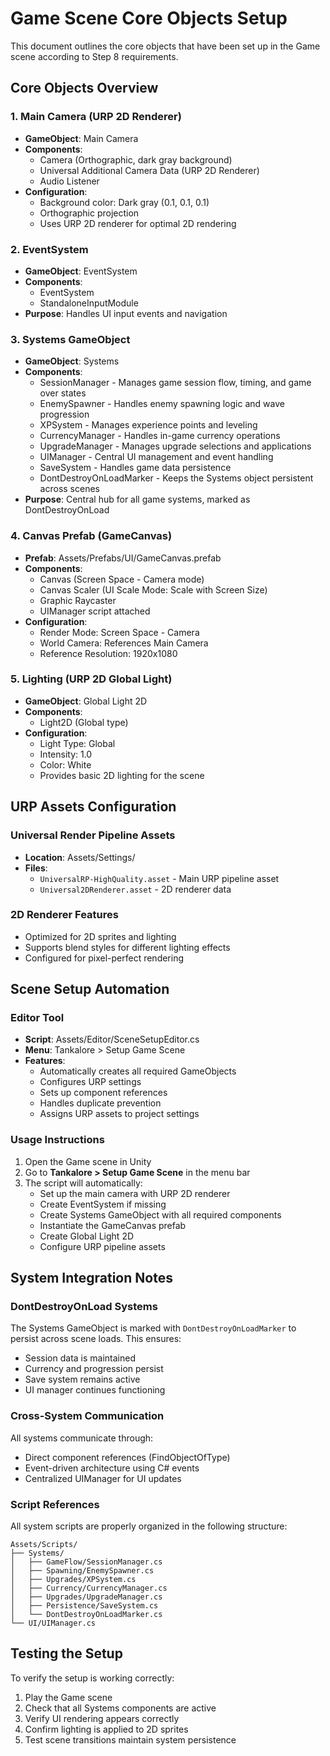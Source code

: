 # Game Scene Core Objects Setup

This document outlines the core objects that have been set up in the Game scene according to Step 8 requirements.

## Core Objects Overview

### 1. Main Camera (URP 2D Renderer)
- **GameObject**: Main Camera
- **Components**: 
  - Camera (Orthographic, dark gray background)
  - Universal Additional Camera Data (URP 2D Renderer)
  - Audio Listener
- **Configuration**: 
  - Background color: Dark gray (0.1, 0.1, 0.1)
  - Orthographic projection
  - Uses URP 2D renderer for optimal 2D rendering

### 2. EventSystem
- **GameObject**: EventSystem
- **Components**:
  - EventSystem
  - StandaloneInputModule
- **Purpose**: Handles UI input events and navigation

### 3. Systems GameObject
- **GameObject**: Systems
- **Components**:
  - SessionManager - Manages game session flow, timing, and game over states
  - EnemySpawner - Handles enemy spawning logic and wave progression
  - XPSystem - Manages experience points and leveling
  - CurrencyManager - Handles in-game currency operations
  - UpgradeManager - Manages upgrade selections and applications
  - UIManager - Central UI management and event handling
  - SaveSystem - Handles game data persistence
  - DontDestroyOnLoadMarker - Keeps the Systems object persistent across scenes
- **Purpose**: Central hub for all game systems, marked as DontDestroyOnLoad

### 4. Canvas Prefab (GameCanvas)
- **Prefab**: Assets/Prefabs/UI/GameCanvas.prefab
- **Components**:
  - Canvas (Screen Space - Camera mode)
  - Canvas Scaler (UI Scale Mode: Scale with Screen Size)
  - Graphic Raycaster
  - UIManager script attached
- **Configuration**:
  - Render Mode: Screen Space - Camera
  - World Camera: References Main Camera
  - Reference Resolution: 1920x1080

### 5. Lighting (URP 2D Global Light)
- **GameObject**: Global Light 2D
- **Components**:
  - Light2D (Global type)
- **Configuration**:
  - Light Type: Global
  - Intensity: 1.0
  - Color: White
  - Provides basic 2D lighting for the scene

## URP Assets Configuration

### Universal Render Pipeline Assets
- **Location**: Assets/Settings/
- **Files**:
  - `UniversalRP-HighQuality.asset` - Main URP pipeline asset
  - `Universal2DRenderer.asset` - 2D renderer data

### 2D Renderer Features
- Optimized for 2D sprites and lighting
- Supports blend styles for different lighting effects
- Configured for pixel-perfect rendering

## Scene Setup Automation

### Editor Tool
- **Script**: Assets/Editor/SceneSetupEditor.cs
- **Menu**: Tankalore > Setup Game Scene
- **Features**:
  - Automatically creates all required GameObjects
  - Configures URP settings
  - Sets up component references
  - Handles duplicate prevention
  - Assigns URP assets to project settings

### Usage Instructions
1. Open the Game scene in Unity
2. Go to **Tankalore > Setup Game Scene** in the menu bar
3. The script will automatically:
   - Set up the main camera with URP 2D renderer
   - Create EventSystem if missing
   - Create Systems GameObject with all required components
   - Instantiate the GameCanvas prefab
   - Create Global Light 2D
   - Configure URP pipeline assets

## System Integration Notes

### DontDestroyOnLoad Systems
The Systems GameObject is marked with `DontDestroyOnLoadMarker` to persist across scene loads. This ensures:
- Session data is maintained
- Currency and progression persist
- Save system remains active
- UI manager continues functioning

### Cross-System Communication
All systems communicate through:
- Direct component references (FindObjectOfType)
- Event-driven architecture using C# events
- Centralized UIManager for UI updates

### Script References
All system scripts are properly organized in the following structure:
```
Assets/Scripts/
├── Systems/
│   ├── GameFlow/SessionManager.cs
│   ├── Spawning/EnemySpawner.cs
│   ├── Upgrades/XPSystem.cs
│   ├── Currency/CurrencyManager.cs
│   ├── Upgrades/UpgradeManager.cs
│   ├── Persistence/SaveSystem.cs
│   └── DontDestroyOnLoadMarker.cs
└── UI/UIManager.cs
```

## Testing the Setup

To verify the setup is working correctly:
1. Play the Game scene
2. Check that all Systems components are active
3. Verify UI rendering appears correctly
4. Confirm lighting is applied to 2D sprites
5. Test scene transitions maintain system persistence
